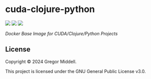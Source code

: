 # cuda-clojure-python

[![](https://img.shields.io/docker/v/gremid/cuda-clojure-python/latest)](https://hub.docker.com/r/gremid/cuda-clojure-python)
[![](https://img.shields.io/docker/image-size/gremid/cuda-clojure-python/latest)](https://hub.docker.com/r/gremid/cuda-clojure-python)
[![](https://img.shields.io/github/license/gremid/cuda-clojure-python)](https://github.com/gremid/cuda-clojure-python)

_Docker Base Image for CUDA/Clojure/Python Projects_

## License

Copyright &copy; 2024 Gregor Middell.

This project is licensed under the GNU General Public License v3.0.
